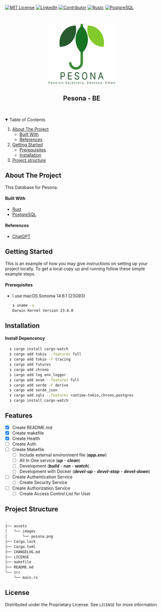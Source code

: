 [![MIT License][license-shield]][license-url]
[![LinkedIn][linkedin-shield]][linkedin-url]
[![Contributor][contributor-shield]][contributor-url]
[![Rustc][rust-shield]][rust-url]
[![PostgreSQL][postgresql-shield]][postgresql-url]
 


<!-- PROJECT LOGO -->
<br />
<p align="center">
   <img src="./assets/images/pesona.png" alt="Logo" width="220" height="200">
  <h2 align="center">Pesona - BE </h2> <br />
</p>


<!-- TABLE OF CONTENTS -->
<details open="open">
  <summary>Table of Contents</summary>
  <ol>
    <li>
      <a href="#about-the-project">About The Project</a>
      <ul>
        <li><a href="#built-with">Built With</a></li>
        <li><a href="#references">References</a></li>
      </ul>
    </li>
    <li>
      <a href="#getting-started">Getting Started</a>
      <ul>
        <li><a href="#prerequisites">Prerequisites</a></li>
        <li><a href="#installation">Installation</a></li>
      </ul>
    </li>
    <li><a href="#project-structure">Project structure</a></li>
  </ol>
</details>


<!-- ABOUT THE PROJECT -->
## About The Project

This Database for Pesona.

<!-- BUILD WITH -->
#### Built With
* [Rust][rust-url]
* [PostgreSQL][postgresql-url]


<!-- REFERENCES -->
#### References
* [ChatGPT](references-1)

<!-- GETTING STARTED -->
## Getting Started

This is an example of how you may give instructions on setting up your project locally.
To get a local copy up and running follow these simple example steps.


<!-- PREREQUISITES -->
#### Prerequisites
* I use macOS Sonoma 14.6.1 (23G93)
  ```sh
  ❯ uname -a
  Darwin Kernel Version 23.6.0
   ```

<!-- INSTALLATION -->
## Installation

#### Install Depencency
  ```sh
    ❯ cargo install cargo-watch
    ❯ cargo add tokio --features full
    ❯ cargo add tokio -F tracing
    ❯ cargo add futures
    ❯ cargo add chrono
    ❯ cargo add log env_logger
    ❯ cargo add axum --features full
    ❯ cargo add serde -F derive
    ❯ cargo add serde_json
    ❯ cargo add sqlx --features runtime-tokio,chrono,postgres
    ❯ cargo install cargo-watch
  ```


<!-- FEATURES -->
## Features
- [x] Create README.md
- [x] Create makefile
- [x] Create Health
- [ ] Create Auth
- [ ] Create Makefile
  - [ ] Include external environment file (_**app.env**_)
  - [ ] All In One service (_**up**_ - _**clean**_)
  - [ ] Development (_**build**_ - _**run**_ - _**watch**_)
  - [ ] Development with Docker (_**devel-up**_ - _**devel-stop**_ - _**devel-down**_)
- [ ] Create Authentication Service
  - [ ] Create Security Service
- [ ] Create Authorization Service
  - [ ] Create Access Control List for User

<!-- Project structure -->
## Project Structure

```sh
.
├── assets
│   └── images
│       └── pesona.png
├── Cargo.lock
├── Cargo.toml
├── CHANGELOG.md
├── LICENSE
├── makefile
├── README.md
└── src
    └── main.rs
```
<!-- LICENSE -->
## License
Distributed under the Proprietary License. See `LICENSE` for more information

<!-- MARKDOWN LINKS & IMAGES -->
<!-- https://www.markdownguide.org/basic-syntax/#reference-style-links -->
[company-website]:http://sd.com/
[references-1]:https://chat.deepseek.com/a/chat/s/3d7b2da9-50e6-4650-ac39-6d9f78604ba2
[contributor-url]: https://github.com/shandysiswandi
[license-url]: ./LICENSE
[linkedin-url]: https://linkedin.com/in/dedystyawan
[rust-url]: https://www.rust-lang.org/
[postgresql-url]: https://www.postgresql.org/
[contributor-shield]: https://img.shields.io/badge/Contributors-1-orange.svg?style=for-the-badge
[license-shield]: https://img.shields.io/badge/License-MIT-yellow.svg?style=for-the-badge&logo=opensourceinitiative&logoColor=white
[linkedin-shield]: https://custom-icon-badges.demolab.com/badge/LinkedIn-0A66C2?style=for-the-badge&logo=linkedin-white&logoColor=fff
[rust-shield]: https://img.shields.io/badge/rustc-1.86.0-blue.svg?style=for-the-badge&logo=rust
[postgresql-shield]: https://img.shields.io/badge/PostgreSQL-17-blue.svg?style=for-the-badge&logo=postgresql&logoColor=white

